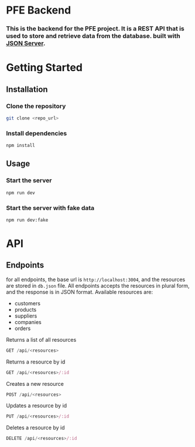 # PFE Backend

### This is the backend for the PFE project. It is a REST API that is used to store and retrieve data from the database. built with [JSON Server](https://github.com/typicode/json-server).

# Getting Started

## Installation

### Clone the repository

```bash
git clone <repo_url>
```

### Install dependencies

```bash
npm install
```

## Usage

### Start the server

```bash
npm run dev
```

### Start the server with fake data

```bash
npm run dev:fake
```

# API

## Endpoints

for all endpoints, the base url is `http://localhost:3004`, and the resources are stored in `db.json` file. All endpoints accepts the resources in plural form, and the response is in JSON format.
Available resources are:

- customers
- products
- suppliers
- companies
- orders

Returns a list of all resources

```js
GET /api/<resources>
```

Returns a resource by id

```js
GET /api/<resources>/:id
```

Creates a new resource

```js
POST /api/<resources>
```

Updates a resource by id

```js
PUT /api/<resources>/:id
```

Deletes a resource by id

```js
DELETE /api/<resources>/:id
```
